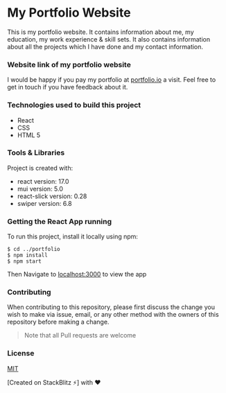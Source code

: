 # My Portfolio Website

This is my portfolio website. It contains information about me, my education, my work experience & skill sets. It also contains information about all the projects which I have done and my contact information.

### Website link of my portfolio website

I would be happy if you pay my portfolio at [portfolio.io](https://react-my-portfolio.stackblitz.io) a visit. Feel free to get in touch if you have feedback about it.

### Technologies used to build this project

<ul>
  <li>React</li>
  <li>CSS</li>
  <li>HTML 5</li>
 </ul>
  
### Tools & Libraries  

Project is created with:

* react version: 17.0
* mui version: 5.0
* react-slick version: 0.28
* swiper version: 6.8

### Getting the React App running

To run this project, install it locally using npm:

```
$ cd ../portfolio
$ npm install
$ npm start
```
Then Navigate to [localhost:3000](http://localhost:3000) to view the app
  

### Contributing

When contributing to this repository, please first discuss the change you wish to make via issue, email, or any other method with the owners of this repository before making a change.

>Note that all Pull requests are welcome

### License

[MIT](https://choosealicense.com/licenses/mit/)

[Created on StackBlitz ⚡️] with :heart:
